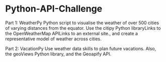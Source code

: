 # Python-API-Challenge
Part 1: WeatherPy
Python script to visualise the weather of over 500 cities of varying distances from the equator. Use the citipy Python libraryLinks to the OpenWeatherMap APILinks to an external site., and create a representative model of weather across cities.

Part 2: VacationPy
Use weather data skills to plan future vacations. Also, the geoViews Python library, and the Geoapify API.
